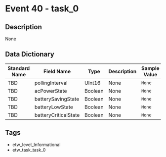 # Event 40 - task_0

## Description
None

## Data Dictionary
|Standard Name|Field Name|Type|Description|Sample Value|
|---|---|---|---|---|
|TBD|pollingInterval|UInt16|None|`None`|
|TBD|acPowerState|Boolean|None|`None`|
|TBD|batterySavingState|Boolean|None|`None`|
|TBD|batteryLowState|Boolean|None|`None`|
|TBD|batteryCriticalState|Boolean|None|`None`|

## Tags
* etw_level_Informational
* etw_task_task_0